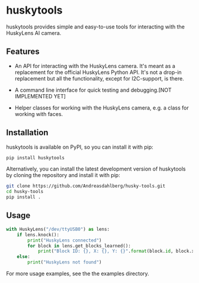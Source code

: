 # huskytools
huskytools provides simple and easy-to-use tools for interacting with the HuskyLens AI camera.

## Features
 * An API for interacting with the HuskyLens camera. It's meant as a replacement for the official HuskyLens Python API. It's not a drop-in replacement but all the functionality, except for I2C-support, is there.

* A command line interface for quick testing and debugging.[NOT IMPLEMENTED YET]

* Helper classes for working with the HuskyLens camera, e.g. a class for working with faces.

## Installation
huskytools is available on PyPI, so you can install it with pip:
```bash
pip install huskytools
```

Alternatively, you can install the latest development version of huskytools by cloning the repository and install it with pip:
```bash
git clone https://github.com/Andreasdahlberg/husky-tools.git
cd husky-tools
pip install .
```

## Usage

```python
with HuskyLens("/dev/ttyUSB0") as lens:
    if lens.knock():
        print("HuskyLens connected")
        for block in lens.get_blocks_learned():
            print("Block ID: {}, X: {}, Y: {}".format(block.id, block.x, block.y))
    else:
        print("HuskyLens not found")
```

For more usage examples, see the the examples directory.
